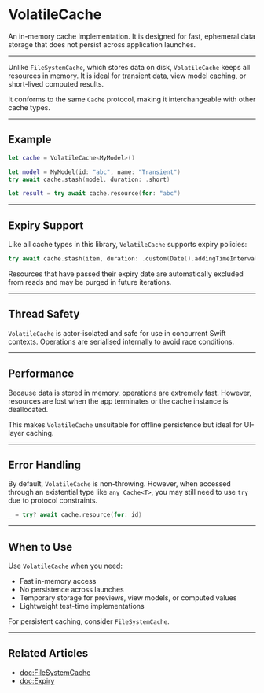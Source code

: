 # VolatileCache

An in-memory cache implementation. It is designed for fast, ephemeral data storage that does not persist across application launches.

---

Unlike `FileSystemCache`, which stores data on disk, `VolatileCache` keeps all resources in memory. It is ideal for transient data, view model caching, or short-lived computed results.

It conforms to the same `Cache` protocol, making it interchangeable with other cache types.

---

## Example

```swift
let cache = VolatileCache<MyModel>()

let model = MyModel(id: "abc", name: "Transient")
try await cache.stash(model, duration: .short)

let result = try await cache.resource(for: "abc")
```

---

## Expiry Support

Like all cache types in this library, `VolatileCache` supports expiry policies:

```swift
try await cache.stash(item, duration: .custom(Date().addingTimeInterval(30)))
```

Resources that have passed their expiry date are automatically excluded from reads and may be purged in future iterations.

---

## Thread Safety

`VolatileCache` is actor-isolated and safe for use in concurrent Swift contexts. Operations are serialised internally to avoid race conditions.

---

## Performance

Because data is stored in memory, operations are extremely fast. However, resources are lost when the app terminates or the cache instance is deallocated.

This makes `VolatileCache` unsuitable for offline persistence but ideal for UI-layer caching.

---

## Error Handling

By default, `VolatileCache` is non-throwing. However, when accessed through an existential type like `any Cache<T>`, you may still need to use `try` due to protocol constraints.

```swift
_ = try? await cache.resource(for: id)
```

---

## When to Use

Use `VolatileCache` when you need:

- Fast in-memory access
- No persistence across launches
- Temporary storage for previews, view models, or computed values
- Lightweight test-time implementations

For persistent caching, consider `FileSystemCache`.

---

## Related Articles

- <doc:FileSystemCache>
- <doc:Expiry>
